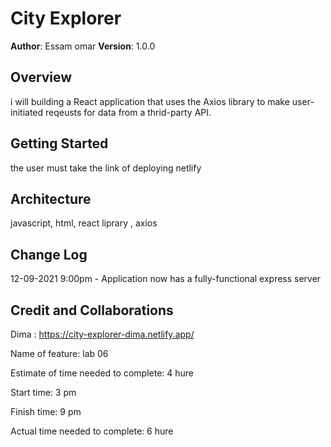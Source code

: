 # City Explorer

**Author**: Essam omar
**Version**: 1.0.0 

## Overview
i will building a React application that uses the Axios library to make user-initiated reqeusts for data from a thrid-party API.

## Getting Started
the user must take the link of deploying netlify 

## Architecture
javascript, html, react liprary , axios

## Change Log 

12-09-2021 9:00pm - Application now has a fully-functional express server

## Credit and Collaborations
Dima : https://city-explorer-dima.netlify.app/ 

<!-- ======================= -->

Name of feature: lab 06

Estimate of time needed to complete: 4 hure 

Start time: 3 pm

Finish time: 9 pm

Actual time needed to complete: 6 hure 